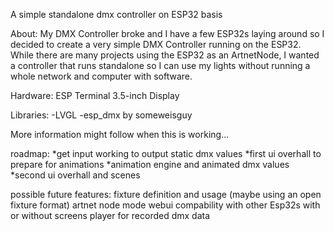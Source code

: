 A simple standalone dmx controller on ESP32 basis

About:
My DMX Controller broke and I have a few ESP32s laying around so I decided to create a very simple DMX Controller running on the ESP32. While there are many projects using the ESP32 as an ArtnetNode, I wanted a controller that runs standalone so I can use my lights without running a whole network and computer with software.

Hardware:
ESP Terminal 3.5-inch Display

Libraries:
-LVGL
-esp_dmx by someweisguy

More information might follow when this is working...

roadmap:
*get input working to output static dmx values
*first ui overhall to prepare for animations
*animation engine and animated dmx values
*second ui overhall and scenes

possible future features:
fixture definition and usage (maybe using an open fixture format)
artnet node mode
webui
compability with other Esp32s with or without screens
player for recorded dmx data
